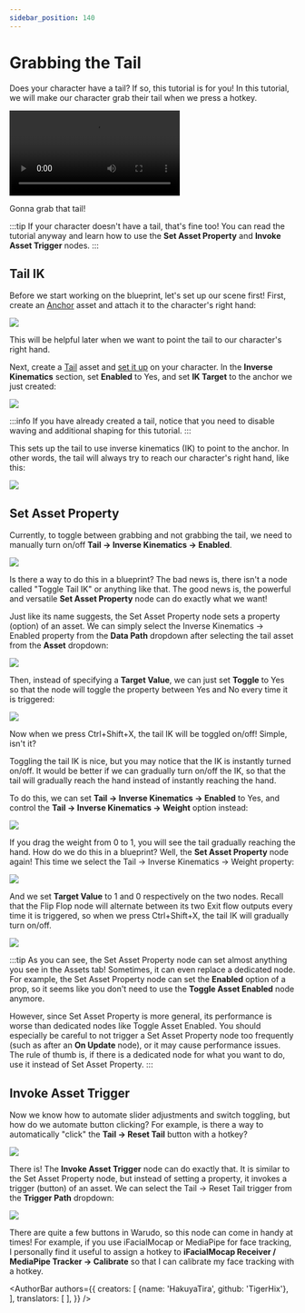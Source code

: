 ```yaml
---
sidebar_position: 140
---
```


# Grabbing the Tail

Does your character have a tail? If so, this tutorial is for you! In this tutorial, we will make our character grab their tail when we press a hotkey.

<div style={{width: '100%'}} className="video-box"><video controls loop src="/doc-img/tail.mp4" /></div>
<p class="img-desc">Gonna grab that tail!</p>

:::tip
If your character doesn't have a tail, that's fine too! You can read the tutorial anyway and learn how to use the **Set Asset Property** and **Invoke Asset Trigger** nodes.
:::

## Tail IK

Before we start working on the blueprint, let's set up our scene first! First, create an [Anchor](../../assets/anchor) asset and attach it to the character's right hand:

![](/doc-img/en-blueprint-tail-2.png)

This will be helpful later when we want to point the tail to our character's right hand.

Next, create a [Tail](../../assets/tail) asset and [set it up](../../assets/tail#setup) on your character. In the **Inverse Kinematics** section, set **Enabled** to Yes, and set **IK Target** to the anchor we just created:

![](/doc-img/en-blueprint-tail-3.png)

:::info
If you have already created a tail, notice that you need to disable waving and additional shaping for this tutorial.
:::

This sets up the tail to use inverse kinematics (IK) to point to the anchor. In other words, the tail will always try to reach our character's right hand, like this:

![](/doc-img/en-blueprint-tail-1.png)

## Set Asset Property

Currently, to toggle between grabbing and not grabbing the tail, we need to manually turn on/off **Tail → Inverse Kinematics → Enabled**.

![](/doc-img/en-blueprint-tail-4.png)

Is there a way to do this in a blueprint? The bad news is, there isn't a node called "Toggle Tail IK" or anything like that. The good news is, the powerful and versatile **Set Asset Property** node can do exactly what we want!

Just like its name suggests, the Set Asset Property node sets a property (option) of an asset. We can simply select the Inverse Kinematics → Enabled property from the **Data Path** dropdown after selecting the tail asset from the **Asset** dropdown:

![](/doc-img/en-blueprint-tail-9.png)

Then, instead of specifying a **Target Value**, we can just set **Toggle** to Yes so that the node will toggle the property between Yes and No every time it is triggered:

![](/doc-img/en-blueprint-tail-5.png)

Now when we press Ctrl+Shift+X, the tail IK will be toggled on/off! Simple, isn't it?

Toggling the tail IK is nice, but you may notice that the IK is instantly turned on/off. It would be better if we can gradually turn on/off the IK, so that the tail will gradually reach the hand instead of instantly reaching the hand.

To do this, we can set **Tail → Inverse Kinematics → Enabled** to Yes, and control the **Tail → Inverse Kinematics → Weight** option instead:

![](/doc-img/en-blueprint-tail-6.png)

If you drag the weight from 0 to 1, you will see the tail gradually reaching the hand. How do we do this in a blueprint? Well, the **Set Asset Property** node again! This time we select the Tail → Inverse Kinematics → Weight property:

![](/doc-img/en-blueprint-tail-8.png)

And we set **Target Value** to 1 and 0 respectively on the two nodes. Recall that the Flip Flop node will alternate between its two Exit flow outputs every time it is triggered, so when we press Ctrl+Shift+X, the tail IK will gradually turn on/off.

![](/doc-img/en-blueprint-tail-7.png)

:::tip
As you can see, the Set Asset Property node can set almost anything you see in the Assets tab! Sometimes, it can even replace a dedicated node. For example, the Set Asset Property node can set the **Enabled** option of a prop, so it seems like you don't need to use the **Toggle Asset Enabled** node anymore.

However, since Set Asset Property is more general, its performance is worse than dedicated nodes like Toggle Asset Enabled. You should especially be careful to not trigger a Set Asset Property node too frequently (such as after an **On Update** node), or it may cause performance issues. The rule of thumb is, if there is a dedicated node for what you want to do, use it instead of Set Asset Property.
:::

## Invoke Asset Trigger

Now we know how to automate slider adjustments and switch toggling, but how do we automate button clicking? For example, is there a way to automatically "click" the **Tail → Reset Tail** button with a hotkey?

![](/doc-img/en-blueprint-tail-11.png)

There is! The **Invoke Asset Trigger** node can do exactly that. It is similar to the Set Asset Property node, but instead of setting a property, it invokes a trigger (button) of an asset. We can select the Tail → Reset Tail trigger from the **Trigger Path** dropdown:

![](/doc-img/en-blueprint-tail-10.png)

There are quite a few buttons in Warudo, so this node can come in handy at times! For example, if you use iFacialMocap or MediaPipe for face tracking, I personally find it useful to assign a hotkey to **iFacialMocap Receiver / MediaPipe Tracker → Calibrate** so that I can calibrate my face tracking with a hotkey.

<AuthorBar authors={{
  creators: [
    {name: 'HakuyaTira', github: 'TigerHix'},
  ],
  translators: [
  ],
}} />
